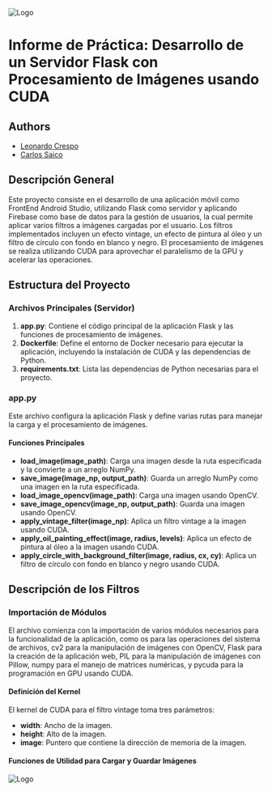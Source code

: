 
![Logo](https://upload.wikimedia.org/wikipedia/commons/b/b0/Logo_Universidad_Polit%C3%A9cnica_Salesiana_del_Ecuador.png)


# Informe de Práctica: Desarrollo de un Servidor Flask con Procesamiento de Imágenes usando CUDA



## Authors

- [Leonardo Crespo](https://github.com/leonardoAndresCrespoSarango)
- [Carlos Saico]()

## Descripción General

Este proyecto consiste en el desarrollo de una aplicación móvil como FrontEnd Android Studio, utilizando Flask como servidor y aplicando Firebase como base de datos para la gestión de usuarios, la cual permite aplicar varios filtros a imágenes cargadas por el usuario. Los filtros implementados incluyen un efecto vintage, un efecto de pintura al óleo y un filtro de círculo con fondo en blanco y negro. El procesamiento de imágenes se realiza utilizando CUDA para aprovechar el paralelismo de la GPU y acelerar las operaciones.

## Estructura del Proyecto

### Archivos Principales (Servidor)

1. **app.py**: Contiene el código principal de la aplicación Flask y las funciones de procesamiento de imágenes.
2. **Dockerfile**: Define el entorno de Docker necesario para ejecutar la aplicación, incluyendo la instalación de CUDA y las dependencias de Python.
3. **requirements.txt**: Lista las dependencias de Python necesarias para el proyecto.

### app.py

Este archivo configura la aplicación Flask y define varias rutas para manejar la carga y el procesamiento de imágenes.

#### Funciones Principales

- **load_image(image_path)**: Carga una imagen desde la ruta especificada y la convierte a un arreglo NumPy.
- **save_image(image_np, output_path)**: Guarda un arreglo NumPy como una imagen en la ruta especificada.
- **load_image_opencv(image_path)**: Carga una imagen usando OpenCV.
- **save_image_opencv(image_np, output_path)**: Guarda una imagen usando OpenCV.
- **apply_vintage_filter(image_np)**: Aplica un filtro vintage a la imagen usando CUDA.
- **apply_oil_painting_effect(image, radius, levels)**: Aplica un efecto de pintura al óleo a la imagen usando CUDA.
- **apply_circle_with_background_filter(image, radius, cx, cy)**: Aplica un filtro de círculo con fondo en blanco y negro usando CUDA.

## Descripción de los Filtros

### Importación de Módulos

El archivo comienza con la importación de varios módulos necesarios para la funcionalidad de la aplicación, como os para las operaciones del sistema de archivos, cv2 para la manipulación de imágenes con OpenCV, Flask para la creación de la aplicación web, PIL para la manipulación de imágenes con Pillow, numpy para el manejo de matrices numéricas, y pycuda para la programación en GPU usando CUDA.

#### Definición del Kernel

El kernel de CUDA para el filtro vintage toma tres parámetros:
- **width**: Ancho de la imagen.
- **height**: Alto de la imagen.
- **image**: Puntero que contiene la dirección de memoria de la imagen.

#### Funciones de Utilidad para Cargar y Guardar Imágenes

![Logo](imgenes/1.png)






